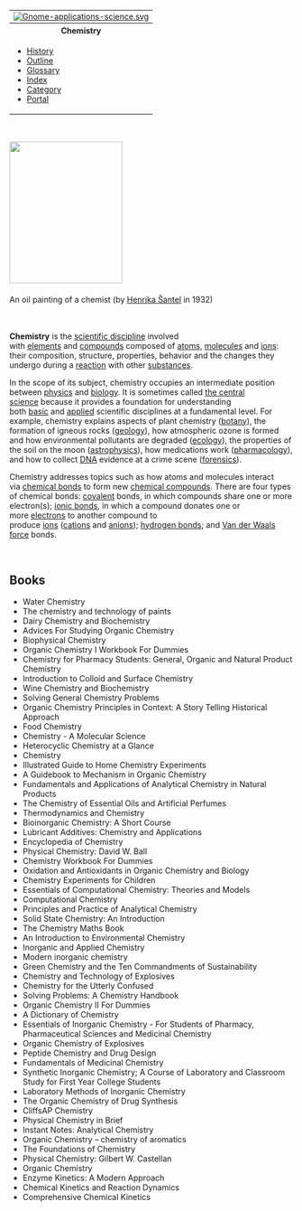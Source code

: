 <table class="vertical-navbox nowraplinks">
<tbody>
<tr>
<td><a class="image" href="Gnome-applications.png"><img src="Gnome-applications.png" srcset="Gnome-applications.png" alt="Gnome-applications-science.svg" width="100" height="100" data-file-width="48" data-file-height="48" /></a></td>
</tr>
<tr>
<th><a class="mw-selflink selflink">Chemistry</a></th>
</tr>
<tr>
<td>
<div class="plainlist">
<ul>
<li><a title="History of chemistry" href="https://en.wikipedia.org/wiki/History_of_chemistry">History</a></li>
<li><a title="Outline of chemistry" href="https://en.wikipedia.org/wiki/Outline_of_chemistry">Outline</a></li>
<li><a title="Glossary of chemistry terms" href="https://en.wikipedia.org/wiki/Glossary_of_chemistry_terms">Glossary</a></li>
<li><a title="Index of chemistry articles" href="https://en.wikipedia.org/wiki/Index_of_chemistry_articles">Index</a></li>
<li><a title="Category:Chemistry" href="https://en.wikipedia.org/wiki/Category:Chemistry">Category</a></li>
<li><a title="Portal:Chemistry" href="https://en.wikipedia.org/wiki/Portal:Chemistry">Portal</a></li>
</ul>
</div>
</td>
</tr>
</tbody>
</table>
<div class="thumb tright">&nbsp;</div>
<div class="thumb tright">
<div class="thumbinner">&nbsp;</div>
<div class="thumbinner"><a class="image" href="Henrika.jpg"><img class="thumbimage" src="Henrika.jpg" srcset="Henrika.jpg" alt="" width="200" height="251" data-file-width="1024" data-file-height="1283" /></a>
<div class="thumbcaption">
<div class="magnify">&nbsp;</div>
An oil painting of a chemist (by&nbsp;<a title="" href="https://en.wikipedia.org/wiki/Henrika_%C5%A0antel">Henrika &Scaron;antel</a>&nbsp;in 1932)</div>
<div class="thumbcaption">&nbsp;</div>
</div>
</div>

</br>
<p><strong>Chemistry</strong>&nbsp;is the&nbsp;<a class="mw-redirect" title="Scientific discipline" href="https://en.wikipedia.org/wiki/Scientific_discipline">scientific discipline</a>&nbsp;involved with&nbsp;<a title="Chemical element" href="https://en.wikipedia.org/wiki/Chemical_element">elements</a>&nbsp;and&nbsp;<a title="Chemical compound" href="https://en.wikipedia.org/wiki/Chemical_compound">compounds</a>&nbsp;composed of&nbsp;<a title="Atom" href="https://en.wikipedia.org/wiki/Atom">atoms</a>,&nbsp;<a title="Molecule" href="https://en.wikipedia.org/wiki/Molecule">molecules</a>&nbsp;and&nbsp;<a title="Ion" href="https://en.wikipedia.org/wiki/Ion">ions</a>: their composition, structure, properties, behavior and the changes they undergo during a&nbsp;<a title="Chemical reaction" href="https://en.wikipedia.org/wiki/Chemical_reaction">reaction</a>&nbsp;with other&nbsp;<a title="Chemical substance" href="https://en.wikipedia.org/wiki/Chemical_substance">substances</a>.</p>
<p>In the scope of its subject, chemistry occupies an intermediate position between&nbsp;<a title="Physics" href="https://en.wikipedia.org/wiki/Physics">physics</a>&nbsp;and&nbsp;<a title="Biology" href="https://en.wikipedia.org/wiki/Biology">biology</a>.&nbsp;It is sometimes called&nbsp;<a title="The central science" href="https://en.wikipedia.org/wiki/The_central_science">the central science</a>&nbsp;because it provides a foundation for understanding both&nbsp;<a title="Basic research" href="https://en.wikipedia.org/wiki/Basic_research">basic</a>&nbsp;and&nbsp;<a title="Applied science" href="https://en.wikipedia.org/wiki/Applied_science">applied</a>&nbsp;scientific disciplines at a fundamental level.&nbsp;For example, chemistry explains aspects of plant chemistry (<a title="Botany" href="https://en.wikipedia.org/wiki/Botany">botany</a>), the formation of igneous rocks (<a title="Geology" href="https://en.wikipedia.org/wiki/Geology">geology</a>), how atmospheric ozone is formed and how environmental pollutants are degraded (<a title="Ecology" href="https://en.wikipedia.org/wiki/Ecology">ecology</a>), the properties of the soil on the moon (<a title="Astrophysics" href="https://en.wikipedia.org/wiki/Astrophysics">astrophysics</a>), how medications work (<a title="Pharmacology" href="https://en.wikipedia.org/wiki/Pharmacology">pharmacology</a>), and how to collect&nbsp;<a title="DNA" href="https://en.wikipedia.org/wiki/DNA">DNA</a>&nbsp;evidence at a crime scene (<a class="mw-redirect" title="Forensic" href="https://en.wikipedia.org/wiki/Forensic">forensics</a>).</p>
<p>Chemistry addresses topics such as how atoms and molecules interact via&nbsp;<a title="Chemical bond" href="https://en.wikipedia.org/wiki/Chemical_bond">chemical bonds</a>&nbsp;to form new&nbsp;<a title="Chemical compound" href="https://en.wikipedia.org/wiki/Chemical_compound">chemical compounds</a>. There are four types of chemical bonds:&nbsp;<a class="mw-redirect" title="Covalent" href="https://en.wikipedia.org/wiki/Covalent">covalent</a>&nbsp;bonds, in which compounds share one or more electron(s);&nbsp;<a class="mw-redirect" title="Ionic bond" href="https://en.wikipedia.org/wiki/Ionic_bond">ionic bonds</a>, in which a compound donates one or more&nbsp;<a title="Electron" href="https://en.wikipedia.org/wiki/Electron">electrons</a>&nbsp;to another compound to produce&nbsp;<a title="Ion" href="https://en.wikipedia.org/wiki/Ion">ions</a>&nbsp;(<a class="mw-redirect" title="Cation" href="https://en.wikipedia.org/wiki/Cation">cations</a>&nbsp;and&nbsp;<a class="mw-redirect" title="Anion" href="https://en.wikipedia.org/wiki/Anion">anions</a>);&nbsp;<a title="Hydrogen bond" href="https://en.wikipedia.org/wiki/Hydrogen_bond">hydrogen bonds</a>; and&nbsp;<a title="Van der Waals force" href="https://en.wikipedia.org/wiki/Van_der_Waals_force">Van der Waals force</a>&nbsp;bonds.</p>

</br>

<h2> Books </h2>




<ul>

                             

 <li><a target="_blank" href="https://github.com/manjunath5496/Chemistry-Books/blob/master/ctr(1).pdf" style="text-decoration:none;">Water Chemistry </a></li>

 <li><a target="_blank" href="https://github.com/manjunath5496/Chemistry-Books/blob/master/ctr(2).pdf" style="text-decoration:none;">The chemistry and technology of paints</a></li>

<li><a target="_blank" href="https://github.com/manjunath5496/Chemistry-Books/blob/master/ctr(3).pdf" style="text-decoration:none;">Dairy Chemistry and Biochemistry </a></li>
 <li><a target="_blank" href="https://github.com/manjunath5496/Chemistry-Books/blob/master/ctr(4).pdf" style="text-decoration:none;">Advices For Studying Organic Chemistry</a></li>                              
<li><a target="_blank" href="https://github.com/manjunath5496/Chemistry-Books/blob/master/ctr(5).pdf" style="text-decoration:none;">Biophysical Chemistry</a></li>
<li><a target="_blank" href="https://github.com/manjunath5496/Chemistry-Books/blob/master/ctr(6).pdf" style="text-decoration:none;">Organic Chemistry I Workbook For Dummies</a></li>
 <li><a target="_blank" href="https://github.com/manjunath5496/Chemistry-Books/blob/master/ctr(7).pdf" style="text-decoration:none;">Chemistry for Pharmacy Students: General, Organic and Natural Product Chemistry</a></li>

 <li><a target="_blank" href="https://github.com/manjunath5496/Chemistry-Books/blob/master/ctr(8).pdf" style="text-decoration:none;"> Introduction to Colloid and Surface Chemistry </a></li>
   <li><a target="_blank" href="https://github.com/manjunath5496/Chemistry-Books/blob/master/ctr(9).pdf" style="text-decoration:none;">Wine Chemistry and Biochemistry</a></li>                             
 <li><a target="_blank" href="https://github.com/manjunath5496/Chemistry-Books/blob/master/ctr(10).pdf" style="text-decoration:none;">Solving General Chemistry Problems </a></li>                              
<li><a target="_blank" href="https://github.com/manjunath5496/Chemistry-Books/blob/master/ctr(11).pdf" style="text-decoration:none;">Organic Chemistry Principles in Context: A Story Telling Historical Approach</a></li>
<li><a target="_blank" href="https://github.com/manjunath5496/Chemistry-Books/blob/master/ctr(12).pdf" style="text-decoration:none;">Food Chemistry</a></li>
<li><a target="_blank" href="https://github.com/manjunath5496/Chemistry-Books/blob/master/ctr(13).pdf" style="text-decoration:none;">Chemistry - A Molecular Science</a></li>
                              
<li><a target="_blank" href="https://github.com/manjunath5496/Chemistry-Books/blob/master/ctr(14).pdf" style="text-decoration:none;">Heterocyclic Chemistry at a Glance</a></li>
<li><a target="_blank" href="https://github.com/manjunath5496/Chemistry-Books/blob/master/ctr(15).pdf" style="text-decoration:none;">Chemistry</a></li>



<li><a target="_blank" href="https://github.com/manjunath5496/Chemistry-Books/blob/master/ctr(16).pdf" style="text-decoration:none;">Illustrated Guide to Home Chemistry Experiments</a></li>

  <li><a target="_blank" href="https://github.com/manjunath5496/Chemistry-Books/blob/master/ctr(17).pdf" style="text-decoration:none;">A Guidebook to Mechanism in Organic Chemistry</a></li>   
  
<li><a target="_blank" href="https://github.com/manjunath5496/Chemistry-Books/blob/master/ctr(18).pdf" style="text-decoration:none;">Fundamentals and Applications of Analytical Chemistry in Natural Products</a></li> 
<li><a target="_blank" href="https://github.com/manjunath5496/Chemistry-Books/blob/master/ctr(19).pdf" style="text-decoration:none;">The Chemistry of Essential Oils and Artificial Perfumes</a></li> 

<li><a target="_blank" href="https://github.com/manjunath5496/Chemistry-Books/blob/master/ctr(20).pdf" style="text-decoration:none;">Thermodynamics and Chemistry </a></li>

<li><a target="_blank" href="https://github.com/manjunath5496/Chemistry-Books/blob/master/ctr(21).pdf" style="text-decoration:none;">Bioinorganic Chemistry: A Short Course</a></li>
<li><a target="_blank" href="https://github.com/manjunath5496/Chemistry-Books/blob/master/ctr(22).pdf" style="text-decoration:none;">Lubricant Additives: Chemistry and Applications</a></li> 
 <li><a target="_blank" href="https://github.com/manjunath5496/Chemistry-Books/blob/master/ctr(23).pdf" style="text-decoration:none;">Encyclopedia of Chemistry </a></li> 
 

   <li><a target="_blank" href="https://github.com/manjunath5496/Chemistry-Books/blob/master/ctr(24).pdf" style="text-decoration:none;">Physical Chemistry: David W. Ball</a></li>
 
   <li><a target="_blank" href="https://github.com/manjunath5496/Chemistry-Books/blob/master/ctr(25).pdf" style="text-decoration:none;">Chemistry Workbook For Dummies</a></li>                              
 <li><a target="_blank" href="https://github.com/manjunath5496/Chemistry-Books/blob/master/ctr(26).pdf" style="text-decoration:none;">Oxidation and Antioxidants in Organic Chemistry and Biology</a></li>
  <li><a target="_blank" href="https://github.com/manjunath5496/Chemistry-Books/blob/master/ctr(27).pdf" style="text-decoration:none;">Chemistry Experiments for Children</a></li>
   
 
   <li><a target="_blank" href="https://github.com/manjunath5496/Chemistry-Books/blob/master/ctr(28).pdf" style="text-decoration:none;">Essentials of Computational Chemistry: Theories and Models </a></li>
 
   <li><a target="_blank" href="https://github.com/manjunath5496/Chemistry-Books/blob/master/ctr(29).pdf" style="text-decoration:none;">Computational Chemistry </a></li>                              

  <li><a target="_blank" href="https://github.com/manjunath5496/Chemistry-Books/blob/master/ctr(30).pdf" style="text-decoration:none;">Principles and Practice of Analytical Chemistry</a></li>
 
   <li><a target="_blank" href="https://github.com/manjunath5496/Chemistry-Books/blob/master/ctr(31).pdf" style="text-decoration:none;">Solid State Chemistry: An Introduction</a></li> 
    <li><a target="_blank" href="https://github.com/manjunath5496/Chemistry-Books/blob/master/ctr(32).pdf" style="text-decoration:none;">The Chemistry Maths Book</a></li> 

   <li><a target="_blank" href="https://github.com/manjunath5496/Chemistry-Books/blob/master/ctr(33).pdf" style="text-decoration:none;">An Introduction to Environmental Chemistry</a></li>                              

  <li><a target="_blank" href="https://github.com/manjunath5496/Chemistry-Books/blob/master/ctr(34).pdf" style="text-decoration:none;">Inorganic and Applied Chemistry</a></li> 
 
  <li><a target="_blank" href="https://github.com/manjunath5496/Chemistry-Books/blob/master/ctr(35).pdf" style="text-decoration:none;">Modern inorganic chemistry</a></li> 
  <li><a target="_blank" href="https://github.com/manjunath5496/Chemistry-Books/blob/master/ctr(36).pdf" style="text-decoration:none;">Green Chemistry and the Ten Commandments of Sustainability</a></li> 
 
<li><a target="_blank" href="https://github.com/manjunath5496/Chemistry-Books/blob/master/ctr(37).pdf" style="text-decoration:none;">Chemistry and Technology of Explosives</a></li>
 <li><a target="_blank" href="https://github.com/manjunath5496/Chemistry-Books/blob/master/ctr(38).pdf" style="text-decoration:none;">Chemistry for the Utterly Confused</a></li>
<li><a target="_blank" href="https://github.com/manjunath5496/Chemistry-Books/blob/master/ctr(39).pdf" style="text-decoration:none;">Solving Problems: A Chemistry Handbook</a></li>
 <li><a target="_blank" href="https://github.com/manjunath5496/Chemistry-Books/blob/master/ctr(40).pdf" style="text-decoration:none;">Organic Chemistry II For Dummies</a></li>                              
<li><a target="_blank" href="https://github.com/manjunath5496/Chemistry-Books/blob/master/ctr(41).pdf" style="text-decoration:none;">A Dictionary of Chemistry</a></li>
<li><a target="_blank" href="https://github.com/manjunath5496/Chemistry-Books/blob/master/ctr(42).pdf" style="text-decoration:none;">Essentials of Inorganic Chemistry - For Students of Pharmacy, Pharmaceutical Sciences and Medicinal Chemistry </a></li>
 
  <li><a target="_blank" href="https://github.com/manjunath5496/Chemistry-Books/blob/master/ctr(43).pdf" style="text-decoration:none;">Organic Chemistry of Explosives</a></li>
 <li><a target="_blank" href="https://github.com/manjunath5496/Chemistry-Books/blob/master/ctr(44).pdf" style="text-decoration:none;">Peptide Chemistry and Drug Design </a></li>
   <li><a target="_blank" href="https://github.com/manjunath5496/Chemistry-Books/blob/master/ctr(45).pdf" style="text-decoration:none;">Fundamentals of Medicinal Chemistry</a></li>
                            
<li><a target="_blank" href="https://github.com/manjunath5496/Chemistry-Books/blob/master/ctr(46).pdf" style="text-decoration:none;">Synthetic Inorganic Chemistry; A Course of Laboratory and Classroom Study for First Year College Students</a></li>

<li><a target="_blank" href="https://github.com/manjunath5496/Chemistry-Books/blob/master/ctr(47).pdf" style="text-decoration:none;">Laboratory Methods of Inorganic Chemistry</a></li>

<li><a target="_blank" href="https://github.com/manjunath5496/Chemistry-Books/blob/master/ctr(48).pdf" style="text-decoration:none;">The Organic Chemistry of Drug Synthesis </a></li>
                              
<li><a target="_blank" href="https://github.com/manjunath5496/Chemistry-Books/blob/master/ctr(49).pdf" style="text-decoration:none;">CliffsAP Chemistry</a></li>
<li><a target="_blank" href="https://github.com/manjunath5496/Chemistry-Books/blob/master/ctr(50).pdf" style="text-decoration:none;">Physical Chemistry in Brief </a></li>

<li><a target="_blank" href="https://github.com/manjunath5496/Chemistry-Books/blob/master/ctr(51).pdf" style="text-decoration:none;">Instant Notes: Analytical Chemistry </a></li>

<li><a target="_blank" href="https://github.com/manjunath5496/Chemistry-Books/blob/master/ctr(52).pdf" style="text-decoration:none;">Organic Chemistry – chemistry of aromatics </a></li>

<li><a target="_blank" href="https://github.com/manjunath5496/Chemistry-Books/blob/master/ctr(53).rar" style="text-decoration:none;">The Foundations of Chemistry</a></li>

<li><a target="_blank" href="https://github.com/manjunath5496/Chemistry-Books/blob/master/ctr(54).rar" style="text-decoration:none;">Physical Chemistry: Gilbert W. Castellan </a></li>

<li><a target="_blank" href="https://github.com/manjunath5496/Chemistry-Books/blob/master/ctr(55).rar" style="text-decoration:none;">Organic Chemistry  </a></li>

<li><a target="_blank" href="https://github.com/manjunath5496/Chemistry-Books/blob/master/ctr(56).pdf" style="text-decoration:none;">Enzyme Kinetics: A Modern Approach</a></li>

<li><a target="_blank" href="https://github.com/manjunath5496/Chemistry-Books/blob/master/ctr(57).pdf" style="text-decoration:none;">Chemical Kinetics and Reaction Dynamics  </a></li>

<li><a target="_blank" href="https://github.com/manjunath5496/Chemistry-Books/blob/master/ctr(58).rar" style="text-decoration:none;">Comprehensive Chemical Kinetics  </a></li>

</ul>
